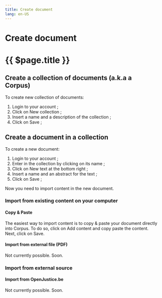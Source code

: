 ```yaml
---
title: Create document
lang: en-US
---
```

# Create document
# {{ $page.title }}

## Create a collection of documents (a.k.a a Corpus)

To create new collection of documents: 
1. Login to your account ;
2. Click on <btn>New collection</btn> ;
3. Insert a name and a description of the collection ;
4. Click on <btn>Save</btn> ;

## Create a document in a collection

To create a new document:
1. Login to your account ;
2. Enter in the collection by clicking on its name ;
3. Click on <btn>New text</btn> at the bottom right ;
4. Insert a name and an abstract for the text ;
5. Click on <btn>Save</btn> ;

Now you need to import content in the new document.

### Import from existing content on your computer 
#### Copy & Paste

The easiest way to import content is to copy & paste your document directly into Corpus. To do so, click on <btn>Add content</btn> and copy paste the content. Next, click on <btn>Save</btn>.

#### Import from external file (PDF)
Not currently possible. Soon.

### Import from external source
#### Import from OpenJustice.be

Not currently possible. Soon.


